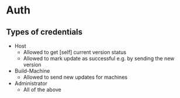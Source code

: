 # Auth

## Types of credentials
- Host
  - Allowed to get [self] current version status
  - Allowed to mark update as successful e.g. by sending the new version
- Build-Machine
  - Allowed to send new updates for machines
- Administrator
  - All of the above
